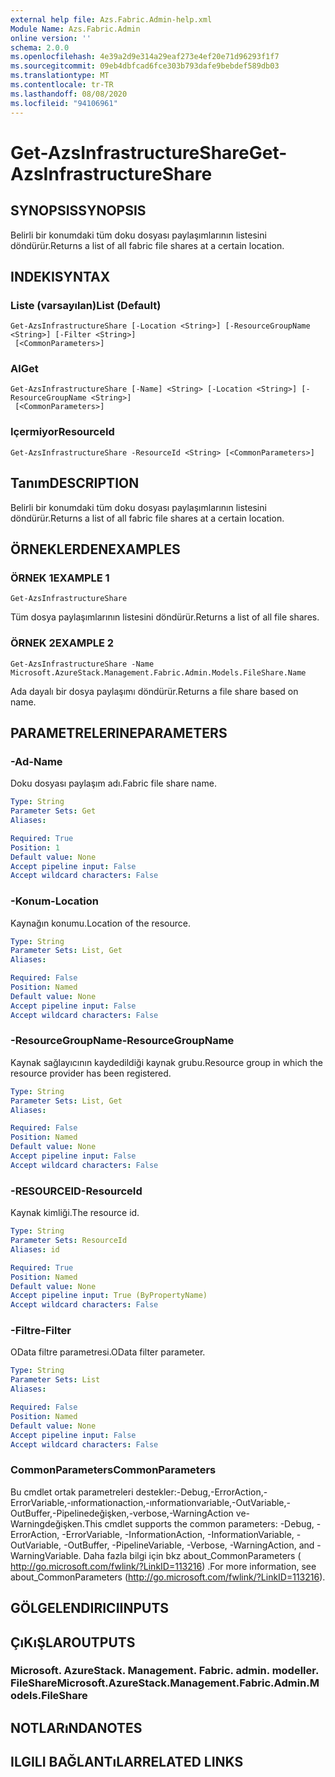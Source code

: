 ```yaml
---
external help file: Azs.Fabric.Admin-help.xml
Module Name: Azs.Fabric.Admin
online version: ''
schema: 2.0.0
ms.openlocfilehash: 4e39a2d9e314a29eaf273e4ef20e71d96293f1f7
ms.sourcegitcommit: 09eb4dbfcad6fce303b793dafe9bebdef589db03
ms.translationtype: MT
ms.contentlocale: tr-TR
ms.lasthandoff: 08/08/2020
ms.locfileid: "94106961"
---
```

# <span data-ttu-id="89796-101">Get-AzsInfrastructureShare</span><span class="sxs-lookup"><span data-stu-id="89796-101">Get-AzsInfrastructureShare</span></span>

## <span data-ttu-id="89796-102">SYNOPSIS</span><span class="sxs-lookup"><span data-stu-id="89796-102">SYNOPSIS</span></span>
<span data-ttu-id="89796-103">Belirli bir konumdaki tüm doku dosyası paylaşımlarının listesini döndürür.</span><span class="sxs-lookup"><span data-stu-id="89796-103">Returns a list of all fabric file shares at a certain location.</span></span>

## <span data-ttu-id="89796-104">INDEKI</span><span class="sxs-lookup"><span data-stu-id="89796-104">SYNTAX</span></span>

### <span data-ttu-id="89796-105">Liste (varsayılan)</span><span class="sxs-lookup"><span data-stu-id="89796-105">List (Default)</span></span>
```
Get-AzsInfrastructureShare [-Location <String>] [-ResourceGroupName <String>] [-Filter <String>]
 [<CommonParameters>]
```

### <span data-ttu-id="89796-106">Al</span><span class="sxs-lookup"><span data-stu-id="89796-106">Get</span></span>
```
Get-AzsInfrastructureShare [-Name] <String> [-Location <String>] [-ResourceGroupName <String>]
 [<CommonParameters>]
```

### <span data-ttu-id="89796-107">Içermiyor</span><span class="sxs-lookup"><span data-stu-id="89796-107">ResourceId</span></span>
```
Get-AzsInfrastructureShare -ResourceId <String> [<CommonParameters>]
```

## <span data-ttu-id="89796-108">Tanım</span><span class="sxs-lookup"><span data-stu-id="89796-108">DESCRIPTION</span></span>
<span data-ttu-id="89796-109">Belirli bir konumdaki tüm doku dosyası paylaşımlarının listesini döndürür.</span><span class="sxs-lookup"><span data-stu-id="89796-109">Returns a list of all fabric file shares at a certain location.</span></span>

## <span data-ttu-id="89796-110">ÖRNEKLERDEN</span><span class="sxs-lookup"><span data-stu-id="89796-110">EXAMPLES</span></span>

### <span data-ttu-id="89796-111">ÖRNEK 1</span><span class="sxs-lookup"><span data-stu-id="89796-111">EXAMPLE 1</span></span>
```
Get-AzsInfrastructureShare
```

<span data-ttu-id="89796-112">Tüm dosya paylaşımlarının listesini döndürür.</span><span class="sxs-lookup"><span data-stu-id="89796-112">Returns a list of all file shares.</span></span>

### <span data-ttu-id="89796-113">ÖRNEK 2</span><span class="sxs-lookup"><span data-stu-id="89796-113">EXAMPLE 2</span></span>
```
Get-AzsInfrastructureShare -Name Microsoft.AzureStack.Management.Fabric.Admin.Models.FileShare.Name
```

<span data-ttu-id="89796-114">Ada dayalı bir dosya paylaşımı döndürür.</span><span class="sxs-lookup"><span data-stu-id="89796-114">Returns a file share based on name.</span></span>

## <span data-ttu-id="89796-115">PARAMETRELERINE</span><span class="sxs-lookup"><span data-stu-id="89796-115">PARAMETERS</span></span>

### <span data-ttu-id="89796-116">-Ad</span><span class="sxs-lookup"><span data-stu-id="89796-116">-Name</span></span>
<span data-ttu-id="89796-117">Doku dosyası paylaşım adı.</span><span class="sxs-lookup"><span data-stu-id="89796-117">Fabric file share name.</span></span>

```yaml
Type: String
Parameter Sets: Get
Aliases:

Required: True
Position: 1
Default value: None
Accept pipeline input: False
Accept wildcard characters: False
```

### <span data-ttu-id="89796-118">-Konum</span><span class="sxs-lookup"><span data-stu-id="89796-118">-Location</span></span>
<span data-ttu-id="89796-119">Kaynağın konumu.</span><span class="sxs-lookup"><span data-stu-id="89796-119">Location of the resource.</span></span>

```yaml
Type: String
Parameter Sets: List, Get
Aliases:

Required: False
Position: Named
Default value: None
Accept pipeline input: False
Accept wildcard characters: False
```

### <span data-ttu-id="89796-120">-ResourceGroupName</span><span class="sxs-lookup"><span data-stu-id="89796-120">-ResourceGroupName</span></span>
<span data-ttu-id="89796-121">Kaynak sağlayıcının kaydedildiği kaynak grubu.</span><span class="sxs-lookup"><span data-stu-id="89796-121">Resource group in which the resource provider has been registered.</span></span>

```yaml
Type: String
Parameter Sets: List, Get
Aliases:

Required: False
Position: Named
Default value: None
Accept pipeline input: False
Accept wildcard characters: False
```

### <span data-ttu-id="89796-122">-RESOURCEID</span><span class="sxs-lookup"><span data-stu-id="89796-122">-ResourceId</span></span>
<span data-ttu-id="89796-123">Kaynak kimliği.</span><span class="sxs-lookup"><span data-stu-id="89796-123">The resource id.</span></span>

```yaml
Type: String
Parameter Sets: ResourceId
Aliases: id

Required: True
Position: Named
Default value: None
Accept pipeline input: True (ByPropertyName)
Accept wildcard characters: False
```

### <span data-ttu-id="89796-124">-Filtre</span><span class="sxs-lookup"><span data-stu-id="89796-124">-Filter</span></span>
<span data-ttu-id="89796-125">OData filtre parametresi.</span><span class="sxs-lookup"><span data-stu-id="89796-125">OData filter parameter.</span></span>

```yaml
Type: String
Parameter Sets: List
Aliases:

Required: False
Position: Named
Default value: None
Accept pipeline input: False
Accept wildcard characters: False
```

### <span data-ttu-id="89796-126">CommonParameters</span><span class="sxs-lookup"><span data-stu-id="89796-126">CommonParameters</span></span>
<span data-ttu-id="89796-127">Bu cmdlet ortak parametreleri destekler:-Debug,-ErrorAction,-ErrorVariable,-ınformationaction,-ınformationvariable,-OutVariable,-OutBuffer,-Pipelinedeğişken,-verbose,-WarningAction ve-Warningdeğişken.</span><span class="sxs-lookup"><span data-stu-id="89796-127">This cmdlet supports the common parameters: -Debug, -ErrorAction, -ErrorVariable, -InformationAction, -InformationVariable, -OutVariable, -OutBuffer, -PipelineVariable, -Verbose, -WarningAction, and -WarningVariable.</span></span> <span data-ttu-id="89796-128">Daha fazla bilgi için bkz about_CommonParameters ( http://go.microsoft.com/fwlink/?LinkID=113216) .</span><span class="sxs-lookup"><span data-stu-id="89796-128">For more information, see about_CommonParameters (http://go.microsoft.com/fwlink/?LinkID=113216).</span></span>

## <span data-ttu-id="89796-129">GÖLGELENDIRICI</span><span class="sxs-lookup"><span data-stu-id="89796-129">INPUTS</span></span>

## <span data-ttu-id="89796-130">ÇıKıŞLAR</span><span class="sxs-lookup"><span data-stu-id="89796-130">OUTPUTS</span></span>

### <span data-ttu-id="89796-131">Microsoft. AzureStack. Management. Fabric. admin. modeller. FileShare</span><span class="sxs-lookup"><span data-stu-id="89796-131">Microsoft.AzureStack.Management.Fabric.Admin.Models.FileShare</span></span>

## <span data-ttu-id="89796-132">NOTLARıNDA</span><span class="sxs-lookup"><span data-stu-id="89796-132">NOTES</span></span>

## <span data-ttu-id="89796-133">ILGILI BAĞLANTıLAR</span><span class="sxs-lookup"><span data-stu-id="89796-133">RELATED LINKS</span></span>
